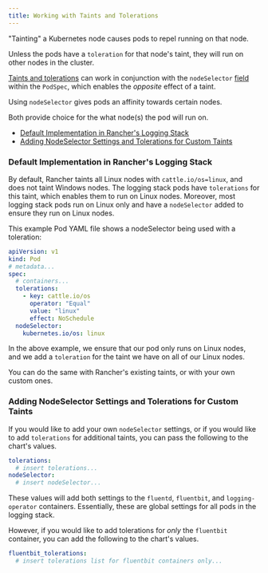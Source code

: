 ```yaml
---
title: Working with Taints and Tolerations
---
```


<head>
  <link rel="canonical" href="https://ranchermanager.docs.rancher.com/integrations-in-rancher/logging/taints-and-tolerations"/>
</head>

"Tainting" a Kubernetes node causes pods to repel running on that node.

Unless the pods have a `toleration` for that node's taint, they will run on other nodes in the cluster.

[Taints and tolerations](https://kubernetes.io/docs/concepts/scheduling-eviction/taint-and-toleration/) can work in conjunction with the `nodeSelector` [field](https://kubernetes.io/docs/concepts/scheduling-eviction/assign-pod-node/#nodeselector) within the `PodSpec`, which enables the *opposite* effect of a taint.

Using `nodeSelector` gives pods an affinity towards certain nodes.

Both provide choice for the what node(s) the pod will run on.

- [Default Implementation in Rancher's Logging Stack](#default-implementation-in-ranchers-logging-stack)
- [Adding NodeSelector Settings and Tolerations for Custom Taints](#adding-nodeselector-settings-and-tolerations-for-custom-taints)


### Default Implementation in Rancher's Logging Stack

By default, Rancher taints all Linux nodes with `cattle.io/os=linux`, and does not taint Windows nodes.
The logging stack pods have `tolerations` for this taint, which enables them to run on Linux nodes.
Moreover, most logging stack pods run on Linux only and have a `nodeSelector` added to ensure they run on Linux nodes.

This example Pod YAML file shows a nodeSelector being used with a toleration:

```yaml
apiVersion: v1
kind: Pod
# metadata...
spec:
  # containers...
  tolerations:
    - key: cattle.io/os
      operator: "Equal"
      value: "linux"
      effect: NoSchedule
  nodeSelector:
    kubernetes.io/os: linux
```

In the above example, we ensure that our pod only runs on Linux nodes, and we add a `toleration` for the taint we have on all of our Linux nodes.

You can do the same with Rancher's existing taints, or with your own custom ones.

### Adding NodeSelector Settings and Tolerations for Custom Taints

If you would like to add your own `nodeSelector` settings, or if you would like to add `tolerations` for additional taints, you can pass the following to the chart's values.

```yaml
tolerations:
  # insert tolerations...
nodeSelector:
  # insert nodeSelector...
```

These values will add both settings to the `fluentd`, `fluentbit`, and `logging-operator` containers.
Essentially, these are global settings for all pods in the logging stack.

However, if you would like to add tolerations for *only* the `fluentbit` container, you can add the following to the chart's values.

```yaml
fluentbit_tolerations:
  # insert tolerations list for fluentbit containers only...
```
